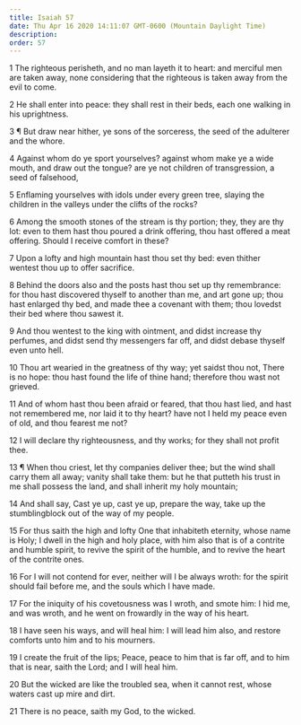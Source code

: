 ```yaml
---
title: Isaiah 57
date: Thu Apr 16 2020 14:11:07 GMT-0600 (Mountain Daylight Time)
description: 
order: 57
---
```


<p>
  1 The righteous perisheth, and no man layeth it to heart: and merciful men are
  taken away, none considering that the righteous is taken away from the evil to
  come.
</p>
<p>
  2 He shall enter into peace: they shall rest in their beds, each one walking
  in his uprightness.
</p>
<p>
  3 &#xB6; But draw near hither, ye sons of the sorceress, the seed of the
  adulterer and the whore.
</p>
<p>
  4 Against whom do ye sport yourselves? against whom make ye a wide mouth, and
  draw out the tongue? are ye not children of transgression, a seed of
  falsehood,
</p>
<p>
  5 Enflaming yourselves with idols under every green tree, slaying the children
  in the valleys under the clifts of the rocks?
</p>
<p>
  6 Among the smooth stones of the stream is thy portion; they, they are thy
  lot: even to them hast thou poured a drink offering, thou hast offered a meat
  offering. Should I receive comfort in these?
</p>
<p>
  7 Upon a lofty and high mountain hast thou set thy bed: even thither wentest
  thou up to offer sacrifice.
</p>
<p>
  8 Behind the doors also and the posts hast thou set up thy remembrance: for
  thou hast discovered thyself to another than me, and art gone up; thou hast
  enlarged thy bed, and made thee a covenant with them; thou lovedst their bed
  where thou sawest it.
</p>
<p>
  9 And thou wentest to the king with ointment, and didst increase thy perfumes,
  and didst send thy messengers far off, and didst debase thyself even unto
  hell.
</p>
<p>
  10 Thou art wearied in the greatness of thy way; yet saidst thou not, There is
  no hope: thou hast found the life of thine hand; therefore thou wast not
  grieved.
</p>
<p>
  11 And of whom hast thou been afraid or feared, that thou hast lied, and hast
  not remembered me, nor laid it to thy heart? have not I held my peace even of
  old, and thou fearest me not?
</p>
<p>
  12 I will declare thy righteousness, and thy works; for they shall not profit
  thee.
</p>
<p>
  13 &#xB6; When thou criest, let thy companies deliver thee; but the wind shall
  carry them all away; vanity shall take them: but he that putteth his trust in
  me shall possess the land, and shall inherit my holy mountain;
</p>
<p>
  14 And shall say, Cast ye up, cast ye up, prepare the way, take up the
  stumblingblock out of the way of my people.
</p>
<p>
  15 For thus saith the high and lofty One that inhabiteth eternity, whose name
  is Holy; I dwell in the high and holy place, with him also that is of a
  contrite and humble spirit, to revive the spirit of the humble, and to revive
  the heart of the contrite ones.
</p>
<p>
  16 For I will not contend for ever, neither will I be always wroth: for the
  spirit should fail before me, and the souls which I have made.
</p>
<p>
  17 For the iniquity of his covetousness was I wroth, and smote him: I hid me,
  and was wroth, and he went on frowardly in the way of his heart.
</p>
<p>
  18 I have seen his ways, and will heal him: I will lead him also, and restore
  comforts unto him and to his mourners.
</p>
<p>
  19 I create the fruit of the lips; Peace, peace to him that is far off, and to
  him that is near, saith the Lord; and I will heal him.
</p>
<p>
  20 But the wicked are like the troubled sea, when it cannot rest, whose waters
  cast up mire and dirt.
</p>
<p>21 There is no peace, saith my God, to the wicked.</p>
